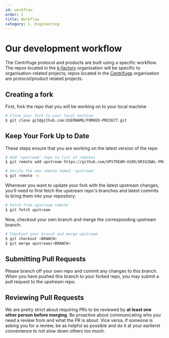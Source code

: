 ```yaml
---
id: workflow
order: 2
title: Workflow
category: 1. Engineering
---
```


# Our development workflow

The Centrifuge protocol and products are built using a specific workflow. The repos located in the [k-factory](https://github.com/k-factory) organisation will be specific to organisation-related projects; repos located in the [Centrifuge](https://github.com/centrifuge) organisation are protocol/product related projects.

## Creating a fork

First, fork the repo that you will be working on to your local machine

```bash
# Clone your fork to your local machine
$ git clone git@github.com:USERNAME/FORKED-PROJECT.git
```

## Keep Your Fork Up to Date

These steps ensure that you are working on the latest version of the repo

```bash
# Add 'upstream' repo to list of remotes
$ git remote add upstream https://github.com/UPSTREAM-USER/ORIGINAL-PROJECT.git

# Verify the new remote named 'upstream'
$ git remote -v
```

Whenever you want to update your fork with the latest upstream changes, you'll need to first fetch the upstream repo's branches and latest commits to bring them into your repository:

```bash
# Fetch from upstream remote
$ git fetch upstream
```

Now, checkout your own branch and merge the corresponding upstream branch:

```bash
# Checkout your branch and merge upstream
$ git checkout <BRANCH>
$ git merge upstream/<BRANCH>
```

## Submitting Pull Requests

Please branch off your own repo and commit any changes to this branch. When you have pushed this branch to your forked repo, you may submit a pull request to the upstream repo.

## Reviewing Pull Requests
We are pretty strict about requiring PRs to be reviewed by **at least one other person before merging**. Be proactive about communicating who you need a review from and what the PR is about. Vice versa, if someone is asking you for a review, be as helpful as possible and do it at your earlierst convenience to not slow down others too much.
